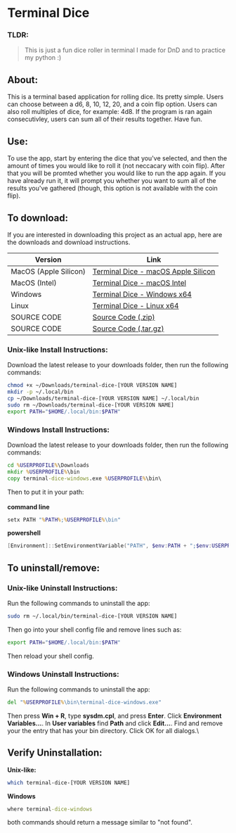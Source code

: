 # Terminal Dice

### TLDR:
> This is just a fun dice roller in terminal I made for DnD and to practice my python :)

## About:
This is a terminal based application for rolling dice. Its pretty simple. Users can choose between a d6, 8, 10, 12, 20, and a coin flip option. Users can also roll multiples of dice, for example: 4d8. If the program is ran again consecutivley, users can sum all of their results together. Have fun.

## Use:
To use the app, start by entering the dice that you've selected, and then the amount of times you would like to roll it (not neccacary with coin flip). After that you will be promted whether you would like to run the app again. If you have already run it, it will prompt you whether you want to sum all of the results you've gathered (though, this option is not available with the coin flip).

## To download:
If you are interested in downloading this project as an actual app, here are the downloads and download instructions.

| Version | Link |
| ----------- | ----------- |
| MacOS (Apple Silicon) | [Terminal Dice - macOS Apple Silicon](https://github.com/TheScarletWarlock645/terminal-dice/releases/download/v1.1/terminal-dice-macos-arm64.zip) |
| MacOS (Intel) | [Terminal Dice - macOS Intel](https://github.com/TheScarletWarlock645/terminal-dice/releases/download/v1.0/terminal-dice-macos-intel.zip) |
| Windows | [Terminal Dice - Windows x64](https://github.com/TheScarletWarlock645/terminal-dice/releases/download/v1.1/terminal-dice-windows.zip) |
| Linux | [ Terminal Dice - Linux x64](https://github.com/TheScarletWarlock645/terminal-dice/releases/download/v1.1/terminal-dice-linux.zip) |
| SOURCE CODE | [Source Code (.zip)](https://github.com/TheScarletWarlock645/terminal-dice/archive/refs/tags/v1.1.zip) |
| SOURCE CODE | [Source Code (.tar.gz)](https://github.com/TheScarletWarlock645/terminal-dice/archive/refs/tags/v1.1.tar.gz) |

### Unix-like Install Instructions:
Download the latest release to your downloads folder, then run the following commands:

```bash
chmod +x ~/Downloads/terminal-dice-[YOUR VERSION NAME]
mkdir -p ~/.local/bin
cp ~/Downloads/terminal-dice-[YOUR VERSION NAME] ~/.local/bin
sudo rm ~/Downloads/terminal-dice-[YOUR VERSION NAME]
export PATH="$HOME/.local/bin:$PATH"
```
### Windows Install Instructions:
Download the latest release to your downloads folder, then run the following commands:

```cmd
cd %USERPROFILE%\Downloads
mkdir %USERPROFILE%\bin
copy terminal-dice-windows.exe %USERPROFILE%\bin\
```
Then to put it in your path:\
\
**command line**
```cmd
setx PATH "%PATH%;%USERPROFILE%\bin"
```
**powershell**
```powershell
[Environment]::SetEnvironmentVariable("PATH", $env:PATH + ";$env:USERPROFILE\bin", [EnvironmentVariableTarget]::User)
```
## To uninstall/remove:
### Unix-like Uninstall Instructions:
Run the following commands to uninstall the app:
```bash
sudo rm ~/.local/bin/terminal-dice-[YOUR VERSION NAME]
```
Then go into your shell config file and remove lines such as:
```bash
export PATH="$HOME/.local/bin:$PATH"
```
Then reload your shell config.

### Windows Uninstall Instructions:
Run the following commands to uninstall the app:
```cmd
del "%USERPROFILE%\bin\terminal-dice-windows.exe"
```
Then press **Win + R**, type **sysdm.cpl**, and press **Enter**. Click **Environment Variables...**. In **User variables** find **Path** and click **Edit...**. Find and remove your the entry that has your bin directory. Click OK for all dialogs.\

## Verify Uninstallation:
**Unix-like:**
```bash
which terminal-dice-[YOUR VERSION NAME]
```
**Windows**
```cmd
where terminal-dice-windows
```
both commands should return a message similar to "not found".
